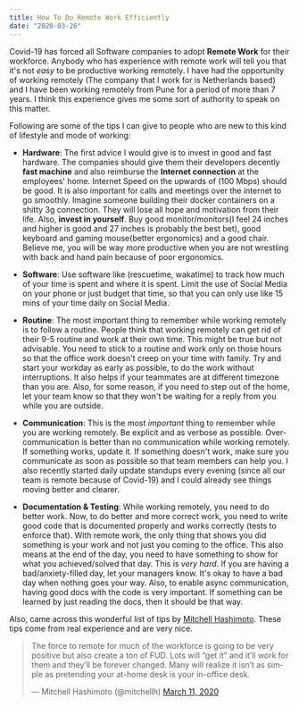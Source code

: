 ```yaml
---
title: How To Do Remote Work Efficiently
date: "2020-03-26"
---
```


Covid-19 has forced all Software companies to adopt **Remote Work** for their workforce.
Anybody who has experience with remote work will tell you that it's not _easy_ to be productive working remotely. I have had the opportunity of working remotely (The company that I work for is Netherlands based) and I have been working remotely from Pune for a period of more than 7 years. I think this experience gives me some sort of authority to speak on this matter.

Following are some of the tips I can give to people who are new to this kind of lifestyle and mode of working:


- **Hardware**: The first advice I would give is to invest in good and fast hardware. The companies should give them their developers decently **fast machine** and also reimburse the **Internet connection** at the employees' home. Internet Speed on the upwards of (100 Mbps) should be good. It is also important for calls and meetings over the internet to go smoothly. 
Imagine someone building their docker containers on a shitty 3g connection. They will lose all hope and motivation from their life.  Also, **invest in yourself**. Buy good monitor/monitors(I feel 24 inches and higher is good and 27 inches is probably the best bet), good keyboard and gaming mouse(better ergonomics) and a good chair. Believe me, you will be way more productive when you are not wrestling with back and hand pain because of poor ergonomics.

- **Software**: Use software like (rescuetime, wakatime) to track how much of your time is spent and where it is spent.
Limit the use of Social Media on your phone or just budget that time, so that you can only use like 15 mins of your time daily on Social Media.

- **Routine**: The most important thing to remember while working remotely is to follow a routine. People think that working remotely can get rid of their 9-5 routine and work at their own time. This might be true but not advisable. You need to stick to a routine and work only on those hours so that the office work doesn't creep on your time with family. Try and start your workday as early as possible, to do the work without interruptions. It also helps if your teammates are at different timezone than you are. Also, for some reason, if you need to step out of the home, let your team know so that they won't be waiting for a reply from you while you are outside.

- **Communication**: This is the most *important* thing to remember while you are working remotely. Be explicit and as verbose as possible. Over-communication is better than no communication while working remotely. If something works, update it. If something doesn't work, make sure you communicate as soon as possible so that team members can help you. 
I also recently started daily update standups every evening (since all our team is remote because of Covid-19) and I could already see things moving better and clearer.

-  **Documentation & Testing**:  While working remotely, you need to do better work. Now, to do better and more correct work, you need to write good code that is documented properly and works correctly (tests to enforce that). With remote work, the only thing that shows you did something is your work and not just you coming to the office. This also means at the end of the day, you need to have something to show for what you achieved/solved that day. This is *very hard*. If you are having a bad/anxiety-filled day, let your managers know. It's okay to have a bad day when nothing goes your way. Also, to enable async communication, having good docs with the code is very important. If something can be learned by just reading the docs, then it should be that way.


Also, came across this wonderful list of tips by [Mitchell Hashimoto](https://twitter.com/mitchellh). These tips come from real experience and are very nice.


<blockquote class="twitter-tweet"><p lang="en" dir="ltr">The force to remote for much of the workforce is going to be very positive but also create a ton of FUD. Lots will “get it” and it’ll work for them and they’ll be forever changed. Many will realize it isn’t as simple as pretending your at-home desk is your in-office desk.</p>&mdash; Mitchell Hashimoto (@mitchellh) <a href="https://twitter.com/mitchellh/status/1237532491285577728?ref_src=twsrc%5Etfw">March 11, 2020</a></blockquote>

